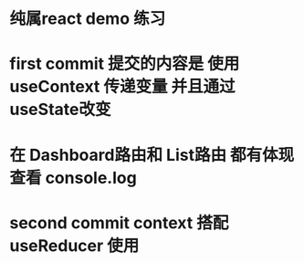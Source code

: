 # 纯属react demo 练习

# first commit 提交的内容是 使用 useContext 传递变量 并且通过 useState改变
# 在 Dashboard路由和 List路由 都有体现 查看 console.log



# second commit context 搭配 useReducer  使用
